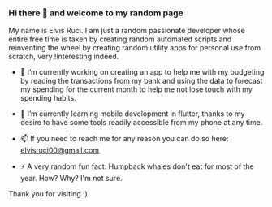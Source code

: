 ### Hi there 👋 and welcome to my random page

My name is Elvis Ruci. I am just a random passionate developer whose entire free time is taken by creating random automated scripts and reinventing the wheel by creating random utility apps for personal use from scratch, very !interesting indeed.

- 🔭 I’m currently working on creating an app to help me with my budgeting by reading the transactions from my bank and using the data to forecast my spending for the current month to help me not lose touch with my spending habits. 

- 🌱 I’m currently learning mobile development in flutter, thanks to my desire to have some tools readily accessible from my phone at any time.

- 📫 If you need to reach me for any reason you can do so here: elvisruci00@gmail.com

- ⚡ A very random fun fact: Humpback whales don't eat for most of the year. How? Why? I'm not sure.
<!--
**elvis-ruci/elvis-ruci** is a ✨ _special_ ✨ repository because its `README.md` (this file) appears on your GitHub profile.

Here are some ideas to get you started:



- 👯 I’m looking to collaborate on ...
- 🤔 I’m looking for help with ...

- 😄 Pronouns: ...
- ⚡ Fun fact: ...
-->

Thank you for visiting :)
